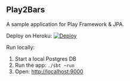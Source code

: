Play2Bars
---------

A sample application for Play Framework & JPA.

Deploy on Heroku: [![Deploy](https://www.herokucdn.com/deploy/button.svg)](https://heroku.com/deploy?template=https://github.com/jamesward/play2bars/tree/java-jpa)

Run locally:

1. Start a local Postgres DB
1. Run the app: `./sbt ~run`
1. Open: [http://localhost:9000](http://localhost:9000)
